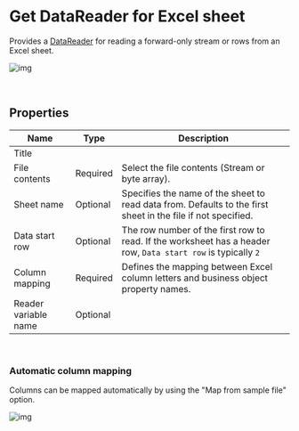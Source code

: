 # Get DataReader for Excel sheet

Provides a [DataReader](https://learn.microsoft.com/en-us/dotnet/api/system.data.idatareader) for reading a forward-only stream or rows from an Excel sheet.

![img](https://profitbasedocs.blob.core.windows.net/flowimages/getDataReaderEx.png)

<br/>

## Properties

| Name                 | Type     | Description                                                                                                   |
| -------------------- | -------- | ------------------------------------------------------------------------------------------------------------- |
| Title                |  |                                                                                                               |
| File contents        | Required | Select the file contents (Stream or byte array).                                                              |
| Sheet name           | Optional | Specifies the name of the sheet to read data from. Defaults to the first sheet in the file if not specified.  |
| Data start row       | Optional | The row number of the first row to read. If the worksheet has a header row, `Data start row` is typically `2` |
| Column mapping       | Required | Defines the mapping between Excel column letters and business object property names.                          |
| Reader variable name | Optional |                                                                                                               |

<br/>

### Automatic column mapping

Columns can be mapped automatically by using the "Map from sample file" option.

![img](https://profitbasedocs.blob.core.windows.net/flowimages/getDataReaderEx2.png)
